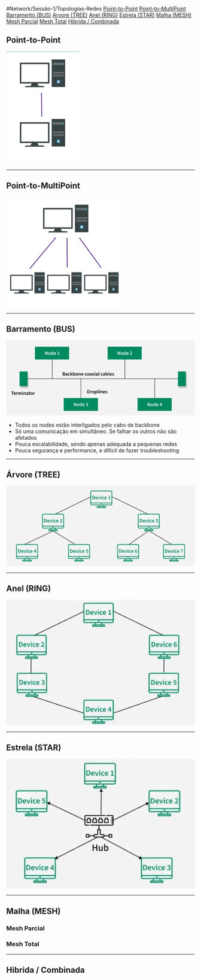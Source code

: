 #Network/Sessão-1/Topologias-Redes
[Point-to-Point](#Point-to-Point)
[Point-to-MultiPoint](#Point-to-MultiPoint)
[Barramento (BUS)](#Barramento%20(BUS))
[Árvore (TREE)](#Árvore%20(TREE))
[Anel (RING)](#Anel%20(RING))
[Estrela (STAR)](#Estrela%20(STAR))
[Malha (MESH)](#Malha%20(MESH))
	[Mesh Parcial](#Mesh%20Parcial)
	[Mesh Total](#Mesh%20Total)
[Hibrida / Combinada](#Hibrida%20/%20Combinada)
## Point-to-Point

![](Imagens/Point-to-Point.png)

---
## Point-to-MultiPoint

![](Imagens/Point-to-Multipoint.png)

---
## Barramento (BUS)

![](Imagens/BUS.png)

- Todos os nodes estão interligados pelo cabo de backbone
- Só uma comunicação em simultâneo. Se falhar os outros não são afetados
- Pouca escalabilidade, sendo apenas adequada a pequenas redes
- Pouca segurança e performance, e difícil de fazer troubleshooting

---
## Árvore (TREE)

![](Imagens/TREE.png)

---
## Anel (RING)

![](Imagens/RING.png)

---
## Estrela (STAR)

![](Imagens/STAR.png)

---
## Malha (MESH)

### Mesh Parcial


### Mesh Total


---
## Hibrida / Combinada


